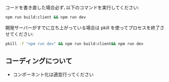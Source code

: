 コードを書き直した場合必ず､以下のコマンドを実行してください:

```bash
npm run build:client && npm run dev
```

開発サーバーがすでに立ち上がっている場合は pkill を使ってプロセスを終了させてください:

```bash
pkill -f "npm run dev" && npm run build:client&& npm run dev
```

## コーディングについて

- コンポーネント化は適宜行ってください